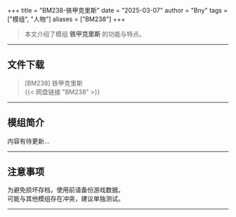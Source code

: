 +++
title = "BM238-铁甲克里斯"
date = "2025-03-07"
author = "Bny"
tags = ["模组", "人物"]
aliases = ["BM238"]
+++

> 本文介绍了模组 **铁甲克里斯** 的功能与特点。

---

## 文件下载

> [BM238] 铁甲克里斯  
{{< 网盘链接 "BM238" >}}  

---

## 模组简介

>  
内容有待更新...  

---

## 注意事项

>  
为避免损坏存档，使用前请备份游戏数据。  
可能与其他模组存在冲突，建议单独测试。  

---

